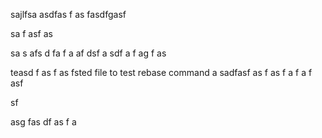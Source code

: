 sajlfsa
asdfas
f
as
fasdfgasf

sa
f
asf
as

sa
s
afs
d
fa
f
a
af
dsf
a
sdf
a
f
ag
f
as

teasd
f
as
f
as
fsted file to test rebase command 
a
sadfasf
as
f
as
f
a
f
a
f
asf


sf

asg
fas
df
as
f
a

